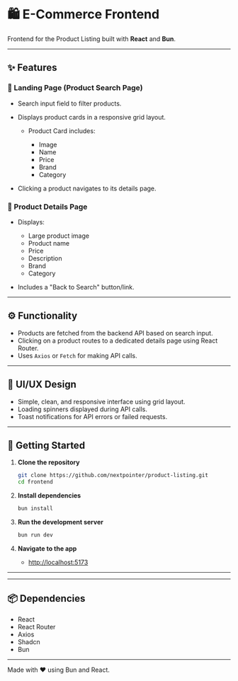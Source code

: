 # 🛍️ E-Commerce Frontend

Frontend for the Product Listing built with **React** and **Bun**.

---

## ✨ Features

### 🔎 Landing Page (Product Search Page)

* Search input field to filter products.
* Displays product cards in a responsive grid layout.

  * Product Card includes:

    * Image
    * Name
    * Price
    * Brand
    * Category
* Clicking a product navigates to its details page.

### 📄 Product Details Page

* Displays:

  * Large product image
  * Product name
  * Price
  * Description
  * Brand
  * Category
* Includes a "Back to Search" button/link.

---

## ⚙️ Functionality

* Products are fetched from the backend API based on search input.
* Clicking on a product routes to a dedicated details page using React Router.
* Uses `Axios` or `Fetch` for making API calls.

---

## 💅 UI/UX Design

* Simple, clean, and responsive interface using grid layout.
* Loading spinners displayed during API calls.
* Toast notifications for API errors or failed requests.

---

## 🚀 Getting Started

1. **Clone the repository**

   ```bash
   git clone https://github.com/nextpointer/product-listing.git
   cd frontend
   ```

2. **Install dependencies**

   ```bash
   bun install
   ```

3. **Run the development server**

   ```bash
   bun run dev
   ```

4. **Navigate to the app**

   * [http://localhost:5173](http://localhost:5173)

---

---

## 📦 Dependencies

* React
* React Router
* Axios
* Shadcn
* Bun

---

Made with ❤️ using Bun and React.
